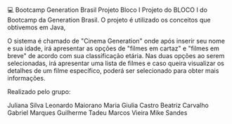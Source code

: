 💻 Bootcamp Generation Brasil Projeto Bloco I
Projeto do BLOCO I do Bootcamp da Generation Brasil. O projeto é utilizado os conceitos que obtivemos em Java,

O sistema é chamado de "Cinema Generation" onde após inserir seu nome e sua idade, irá apresentar as opções de "filmes em cartaz" e "filmes em breve" de acordo com sua classificação etária. Nas duas opções ao serem selecionadas, irá apresentar uma lista de filmes e caso queira visualizar os detalhes de um filme específico, poderá ser selecionado para obter mais informações.

Realizado pelo grupo:

Juliana Silva
Leonardo Maiorano
Maria Giulia Castro
Beatriz Carvalho
Gabriel Marques
Guilherme Tadeu
Marcos Vieira
Mike Sandes
